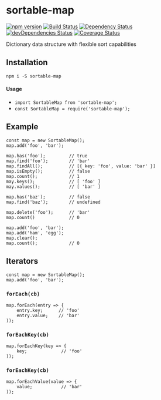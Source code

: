 # sortable-map

[![npm version](https://badge.fury.io/js/sortable-map.svg)](https://badge.fury.io/js/sortable-map)
[![Build Status](https://travis-ci.org/mikechabot/sortable-map.svg?branch=master)](https://travis-ci.org/mikechabot/sortable-map)
[![Dependency Status](https://david-dm.org/mikechabot/sortable-map.svg)](https://david-dm.org/mikechabot/sortable-map)
[![devDependencies Status](https://david-dm.org/mikechabot/sortable-map/dev-status.svg)](https://david-dm.org/mikechabot/sortable-map?type=dev)
[![Coverage Status](https://coveralls.io/repos/github/mikechabot/sortable-map/badge.svg?branch=master)](https://coveralls.io/github/mikechabot/sortable-map?branch=master)

Dictionary data structure with flexible sort capabilities

## Installation
`npm i -S sortable-map`

#### Usage
* `import SortableMap from 'sortable-map';`
* `const SortableMap = require('sortable-map');`


## Example

    const map = new SortableMap();
    map.add('foo', 'bar');

    map.has('foo');         // true
    map.find('foo');        // 'bar'
    map.findAll();          // [{ key: 'foo', value: 'bar' }]
    map.isEmpty();          // false
    map.count();            // 1
    may.keys();             // [ 'foo' ]
    may.values();           // [ 'bar' ]
    
    map.has('baz');         // false
    map.find('baz');        // undefined

    map.delete('foo');      // 'bar'
    map.count()             // 0

    map.add('foo', 'bar');
    map.add('ham', 'egg');
    map.clear();
    map.count();            // 0

## Iterators

    const map = new SortableMap();
    map.add('foo', 'bar');

### `forEach(cb)`

    map.forEach(entry => {
        entry.key;      // 'foo'
        entry.value;    // 'bar'
    ));

### `forEachKey(cb)`

    map.forEachKey(key => {
        key;             // 'foo'
    ));

### `forEachKey(cb)`

    map.forEachValue(value => {
        value;           // 'bar'
    ));


